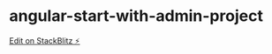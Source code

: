 # angular-start-with-admin-project

[Edit on StackBlitz ⚡️](https://stackblitz.com/edit/angular-8osca8)